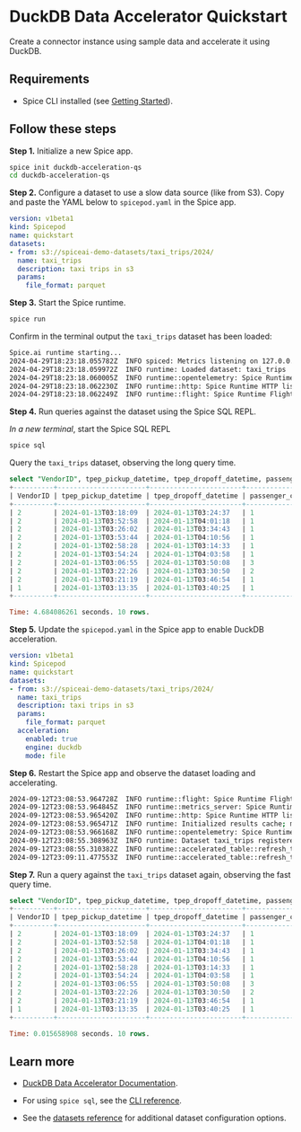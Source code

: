 # DuckDB Data Accelerator Quickstart

Create a connector instance using sample data and accelerate it using DuckDB.

## Requirements

- Spice CLI installed (see [Getting Started](https://docs.spiceai.org/getting-started)).

## Follow these steps

**Step 1.** Initialize a new Spice app.

```bash
spice init duckdb-acceleration-qs
cd duckdb-acceleration-qs
```

**Step 2.** Configure a dataset to use a slow data source (like from S3). Copy and paste the YAML below to `spicepod.yaml` in the Spice app.

```yaml
version: v1beta1
kind: Spicepod
name: quickstart
datasets:
- from: s3://spiceai-demo-datasets/taxi_trips/2024/
  name: taxi_trips
  description: taxi trips in s3
  params:
    file_format: parquet
```

**Step 3.** Start the Spice runtime.

```bash
spice run
```

Confirm in the terminal output the `taxi_trips` dataset has been loaded:

```bash
Spice.ai runtime starting...
2024-04-29T18:23:18.055782Z  INFO spiced: Metrics listening on 127.0.0.1:9090
2024-04-29T18:23:18.059972Z  INFO runtime: Loaded dataset: taxi_trips
2024-04-29T18:23:18.060005Z  INFO runtime::opentelemetry: Spice Runtime OpenTelemetry listening on 127.0.0.1:50052
2024-04-29T18:23:18.062230Z  INFO runtime::http: Spice Runtime HTTP listening on 127.0.0.1:8090
2024-04-29T18:23:18.062249Z  INFO runtime::flight: Spice Runtime Flight listening on 127.0.0.1:50051
```

**Step 4.** Run queries against the dataset using the Spice SQL REPL.

_In a new terminal_, start the Spice SQL REPL

```bash
spice sql
```

Query the `taxi_trips` dataset, observing the long query time.

```sql
select "VendorID", tpep_pickup_datetime, tpep_dropoff_datetime, passenger_count from taxi_trips limit 10;
+----------+----------------------+-----------------------+-----------------+
| VendorID | tpep_pickup_datetime | tpep_dropoff_datetime | passenger_count |
+----------+----------------------+-----------------------+-----------------+
| 2        | 2024-01-13T03:18:09  | 2024-01-13T03:24:37   | 1               |
| 2        | 2024-01-13T03:52:58  | 2024-01-13T04:01:18   | 1               |
| 2        | 2024-01-13T03:26:02  | 2024-01-13T03:34:43   | 1               |
| 2        | 2024-01-13T03:53:44  | 2024-01-13T04:10:56   | 1               |
| 2        | 2024-01-13T02:58:28  | 2024-01-13T03:14:33   | 1               |
| 2        | 2024-01-13T03:54:24  | 2024-01-13T04:03:58   | 1               |
| 2        | 2024-01-13T03:06:55  | 2024-01-13T03:50:08   | 3               |
| 2        | 2024-01-13T03:22:26  | 2024-01-13T03:30:50   | 2               |
| 2        | 2024-01-13T03:21:19  | 2024-01-13T03:46:54   | 1               |
| 1        | 2024-01-13T03:13:35  | 2024-01-13T03:40:25   | 1               |
+----------+----------------------+-----------------------+-----------------+

Time: 4.684086261 seconds. 10 rows.
```

**Step 5.** Update the `spicepod.yaml` in the Spice app to enable DuckDB acceleration.

```yaml
version: v1beta1
kind: Spicepod
name: quickstart
datasets:
- from: s3://spiceai-demo-datasets/taxi_trips/2024/
  name: taxi_trips
  description: taxi trips in s3
  params:
    file_format: parquet
  acceleration:
    enabled: true
    engine: duckdb
    mode: file
```

**Step 6.** Restart the Spice app and observe the dataset loading and accelerating.

```bash
2024-09-12T23:08:53.964728Z  INFO runtime::flight: Spice Runtime Flight listening on 127.0.0.1:50051
2024-09-12T23:08:53.964845Z  INFO runtime::metrics_server: Spice Runtime Metrics listening on 127.0.0.1:9090
2024-09-12T23:08:53.965420Z  INFO runtime::http: Spice Runtime HTTP listening on 127.0.0.1:8090
2024-09-12T23:08:53.965471Z  INFO runtime: Initialized results cache; max size: 128.00 MiB, item ttl: 1s
2024-09-12T23:08:53.966168Z  INFO runtime::opentelemetry: Spice Runtime OpenTelemetry listening on 127.0.0.1:50052
2024-09-12T23:08:55.308963Z  INFO runtime: Dataset taxi_trips registered (s3://spiceai-demo-datasets/taxi_trips/2024/), acceleration (duckdb:file), results cache enabled.
2024-09-12T23:08:55.310382Z  INFO runtime::accelerated_table::refresh_task: Loading data for dataset taxi_trips
2024-09-12T23:09:11.477553Z  INFO runtime::accelerated_table::refresh_task: Loaded 2,964,624 rows (421.71 MiB) for dataset taxi_trips in 16s 167ms.
```

**Step 7.** Run a query against the `taxi_trips` dataset again, observing the fast query time.

```sql
select "VendorID", tpep_pickup_datetime, tpep_dropoff_datetime, passenger_count from taxi_trips limit 10;
+----------+----------------------+-----------------------+-----------------+
| VendorID | tpep_pickup_datetime | tpep_dropoff_datetime | passenger_count |
+----------+----------------------+-----------------------+-----------------+
| 2        | 2024-01-13T03:18:09  | 2024-01-13T03:24:37   | 1               |
| 2        | 2024-01-13T03:52:58  | 2024-01-13T04:01:18   | 1               |
| 2        | 2024-01-13T03:26:02  | 2024-01-13T03:34:43   | 1               |
| 2        | 2024-01-13T03:53:44  | 2024-01-13T04:10:56   | 1               |
| 2        | 2024-01-13T02:58:28  | 2024-01-13T03:14:33   | 1               |
| 2        | 2024-01-13T03:54:24  | 2024-01-13T04:03:58   | 1               |
| 2        | 2024-01-13T03:06:55  | 2024-01-13T03:50:08   | 3               |
| 2        | 2024-01-13T03:22:26  | 2024-01-13T03:30:50   | 2               |
| 2        | 2024-01-13T03:21:19  | 2024-01-13T03:46:54   | 1               |
| 1        | 2024-01-13T03:13:35  | 2024-01-13T03:40:25   | 1               |
+----------+----------------------+-----------------------+-----------------+

Time: 0.015658908 seconds. 10 rows.
```

## Learn more

- [DuckDB Data Accelerator Documentation](https://docs.spiceai.org/components/data-accelerators/duckdb).

- For using `spice sql`, see the [CLI reference](https://docs.spiceai.org/cli/reference/sql).

- See the [datasets reference](https://docs.spiceai.org/reference/spicepod/datasets) for additional dataset configuration options.

